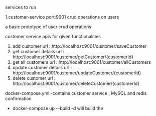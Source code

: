 services to run 


 1.customer-service port:9001  crud operations on users 


a basic prototype of user crud operations 

customer service apis for given functionalities
 1. add customer   		 url : http://localhost:9001/customer/saveCustomer
 2. get customer details         url : http://localhost:9001/customer/getCustomer/{customerId}  
 3. get all customers            url : http://localhost:9001/customer/allCustomers
 4. update customer details      url : http://localhost:9001/customer/updateCustomer/{customerId}
 5. delete customer 		 url : http://localhost:9001/customer/deleteCustomer/{customerId}
 
docker-compose.yml
 -contains customer service , MySQL and redis confirmation 
 - docker-compose up --build -d  will build the 
